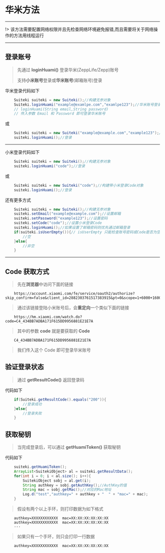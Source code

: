 # 华米方法

---

!> 该方法需要配置网络权限并且先检查网络环境避免报错,而且需要将关于网络操作的方法用线程运行

---

## 登录账号

> 先通过 **loginHuami()** 登录华米(ZeppLife/Zepp)账号
>
> 支持**小米账号**登录或**华米账号**(邮箱账号)登录

华米登录代码如下
``` java
    Suiteki suiteki = new Suiteki();//构建无参对象
    Suiteki.loginHuami("example@examlpe.com","examlpe123");//华米账号登录
    // loginHuami(String email,String password)
    // 传入参数 Email 和 Password 即可登录华米账号
```
或
``` java
    Suiteki suiteki = new Suiteki("example@example.com","example123");//构建带账号参数对象
    suiteki.loginHuami();//登录
```

---

小米登录代码如下
``` java
    Suiteki suiteki = new Suiteki();//构建无参对象
    suiteki.loginHuami("code");//登录
```
或
``` java
    Suiteki suiteki = new Suiteki("code");//构建带小米登录Code对象
    suiteki.loginHuami();//登录
```
还有更多方式
``` java
    Suiteki suiteki = new Suiteki();//构建无参对象
    suiteki.setEmail("example@example.com");//设置邮箱
    suiteki.setPassword("example123");//设置密码
    suiteki.setCode("code");//设置小米登录Code
    suiteki.loginHuami();//如果设置了邮箱密码则优先通过邮箱登录
    if(suiteki.isUserEmpty()){// isUserEmpty 只能检查账号密码或Code是否为空
        //空
    }else{
        //非空
    }
```

---

## Code 获取方式
> 先在**浏览器**中访问下面的链接
``` 
    https://account.xiaomi.com/fe/service/oauth2/authorize?skip_confirm=false&client_id=2882303761517383915&pt=0&scope=1+6000+16001+20000&redirect_uri=https%3A%2F%2Fhm.xiaomi.com%2Fwatch.do&_locale=zh_CN&response_type=code
```    
> 通过该链接登陆小米账号后，会**重定向**一个类似下面的链接
```
    https://hm.xiaomi.com/watch.do?code=C4_434BB7ADBA171F615DD9956881E21E7A
```
> 其中的参数 **code** 就是要获取的 **Code**
```
    C4_434BB7ADBA171F615DD9956881E21E7A
```
> 我们传入这个 Code 即可登录华米账号

## 验证登录状态
> 通过 **getResultCode()** 返回登录码

代码如下
``` java
    if(Suiteki.getResultCode().equals("200")){
        //登录成功
    }else{
        //登录失败 
    }
```

## 获取秘钥
> 当完成登录后，可以通过 **getHuamiToken()** 获取秘钥

代码如下
``` java
    suiteki.getHuamiToken();
    ArrayList<SuitekiObject> al = suiteki.getResultData();
    for(int i = 0; i < al.size(); i++){
        SuitekiObject sobj = al.get(i);
        String authkey = sobj.getAuthKey();//AuthKey的值
        String mac = sobj.getMac();//对应的Mac地址
        Log.d("test","authkey=" + authkey + "  " + "mac=" + mac);
    }
```
> 假设有两个以上手环，则打印数据为如下格式

``` log
    authkey=XXXXXXXXXXXX  mac=XX:XX:XX:XX:XX:XX
    authkey=XXXXXXXXXXXX  mac=XX:XX:XX:XX:XX:XX
    ···
```

> 如果只有一个手环，则只会打印一行数据
``` log
    authkey=XXXXXXXXXXXX  mac=XX:XX:XX:XX:XX:XX
```